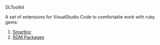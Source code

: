 DLToolkit

A set of extensions for VisualStudio Code to comfortable work with ruby gems:

1. [SmartIoc](https://github.com/droidlabs/smart_ioc)
2. [RDM Packages](https://github.com/droidlabs/rdm)
